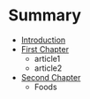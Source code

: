 # Summary

* [Introduction](README.md)
* [First Chapter](chapter1.md)
   * article1
   * article2
* [Second Chapter](second_chapter.md)
   * Foods


